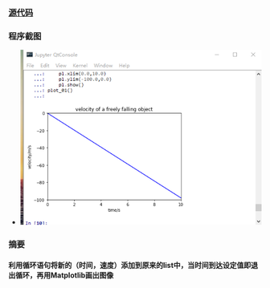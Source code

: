 ### [源代码](https://github.com/HollandChen/Computational_Physics_N2015301020067/blob/master/Exercise-04/material/velocity.py)
### 程序截图
- ![程序截图](https://github.com/HollandChen/Computational_Physics_N2015301020067/blob/master/Exercise-04/material/%5D9U1O6C%5DMQ%25NT%5BSQK5BG_XD.png)
### 摘要
#### 利用循环语句将新的（时间，速度）添加到原来的list中，当时间到达设定值即退出循环，再用Matplotlib画出图像

